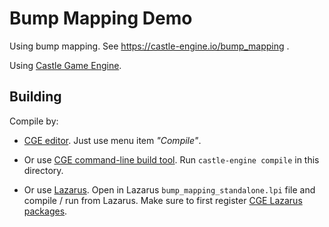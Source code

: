 # Bump Mapping Demo

Using bump mapping. See https://castle-engine.io/bump_mapping .

Using [Castle Game Engine](https://castle-engine.io/).

## Building

Compile by:

- [CGE editor](https://castle-engine.io/manual_editor.php). Just use menu item _"Compile"_.

- Or use [CGE command-line build tool](https://castle-engine.io/build_tool). Run `castle-engine compile` in this directory.

- Or use [Lazarus](https://www.lazarus-ide.org/). Open in Lazarus `bump_mapping_standalone.lpi` file and compile / run from Lazarus. Make sure to first register [CGE Lazarus packages](https://castle-engine.io/lazarus).
